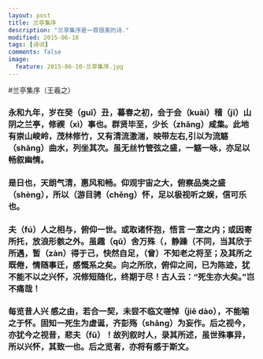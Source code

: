 ```yaml
---
layout: post
title: 兰亭集序
description: "兰亭集序是一首很美的诗."
modified: 2015-06-10
tags: [诗词]
comments: false
image:
  feature: 2015-06-10-兰亭集序.jpg
---
```


#兰亭集序（王羲之）

### 永和九年，岁在癸（guǐ）丑，暮春之初，会于会（kuài）稽（jī）山阴之兰亭，修禊（xì）事也。群贤毕至，少长（zhǎng）咸集。此地有崇山峻岭，茂林修竹，又有清流激湍，映带左右,引以为流觞（shāng）曲水，列坐其次。虽无丝竹管弦之盛，一觞一咏，亦足以畅叙幽情。

### 是日也，天朗气清，惠风和畅。仰观宇宙之大，俯察品类之盛（shèng），所以（游目骋（chěng）怀，足以极视听之娱，信可乐也。 

### 夫（fú）人之相与，俯仰一世。或取诸怀抱，悟言 一室之内；或因寄所托，放浪形骸之外。虽趣（qū）舍万殊（，静躁（不同，当其欣于所遇，暂（zàn）得于己，快然自足，（曾）不知老之将至；及其所之既倦，情随事迁，感慨系之矣。向之所欣，俯仰之间，已为陈迹，犹不能不以之兴怀，况修短随化，终期于尽！古人云：“死生亦大矣。”岂不痛哉！

### 每览昔人兴 感之由，若合一契，未尝不临文嗟悼（jiē dào），不能喻之于怀。固知一死生为虚诞，齐彭殇（shāng）为妄作。后之视今，亦犹今之视昔，悲夫（fū）！故列叙时人，录其所述，虽世殊事异，所以兴怀，其致一也。后之览者，亦将有感于斯文。  